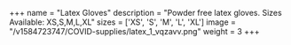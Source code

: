+++
name = "Latex Gloves"
description = "Powder free latex gloves. Sizes Available: XS,S,M,L,XL"
sizes = ['XS', 'S', 'M', 'L', 'XL']
image = "/v1584723747/COVID-supplies/latex_1_vqzavv.png"
weight = 3
+++